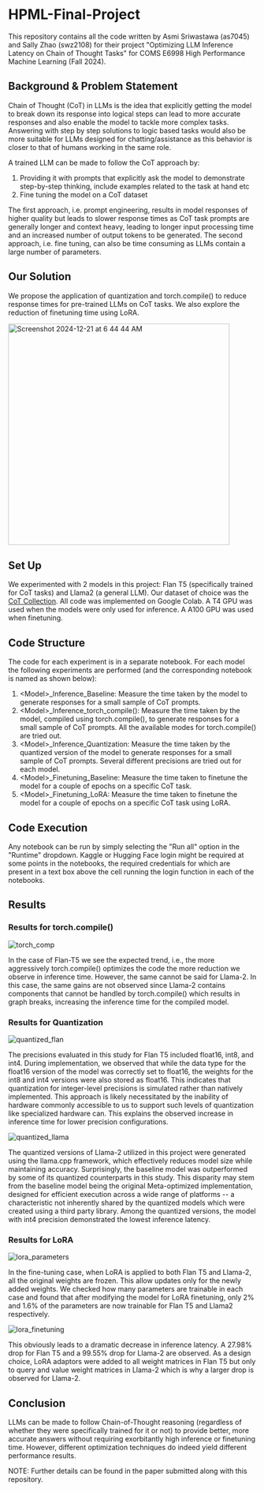 # HPML-Final-Project
This repository contains all the code written by Asmi Sriwastawa (as7045) and Sally Zhao (swz2108) for their project "Optimizing LLM Inference Latency on Chain of Thought Tasks" for COMS E6998 High Performance Machine Learning (Fall 2024).

## Background & Problem Statement
Chain of Thought (CoT) in LLMs is the idea that explicitly getting the model to break down its response into logical steps can lead to more accurate responses and also enable the model to tackle more complex tasks. Answering with step by step solutions to logic based tasks would also be more suitable for LLMs designed for chatting/assistance as this behavior is closer to that of humans working in the same role.

A trained LLM can be made to follow the CoT approach by:
1) Providing it with prompts that explicitly ask the model to demonstrate step-by-step thinking, include examples related to the task at hand etc
2) Fine tuning the model on a CoT dataset

The first approach, i.e. prompt engineering, results in model responses of higher quality but leads to slower response times as CoT task prompts are generally longer and context heavy, leading to longer input processing time and an increased number of output tokens to be generated. The second approach, i.e. fine tuning, can also be time consuming as LLMs contain a large number of parameters.

## Our Solution
We propose the application of quantization and torch.compile() to reduce response times for pre-trained LLMs on CoT tasks. We also explore the reduction of finetuning time using LoRA.

<img width="449" alt="Screenshot 2024-12-21 at 6 44 44 AM" src="https://github.com/user-attachments/assets/4afef5f2-153e-4de4-8ac6-1d3e3c1183bf" />

## Set Up
We experimented with 2 models in this project: Flan T5 (specifically trained for CoT tasks) and Llama2 (a general LLM). Our dataset of choice was the [CoT Collection](https://www.kaggle.com/datasets/konradb/chain-of-thought-collection/data/CoT_collection.json). All code was implemented on Google Colab. A T4 GPU was used when the models were only used for inference. A A100 GPU was used when finetuning.

## Code Structure
The code for each experiment is in a separate notebook. For each model the following experiments are performed (and the corresponding notebook is named as shown below):
1) \<Model>_Inference_Baseline: Measure the time taken by the model to generate responses for a small sample of CoT prompts.
2) \<Model>_Inference_torch_compile(): Measure the time taken by the model, compiled using torch.compile(), to generate responses for a small sample of CoT prompts. All the available modes for torch.compile() are tried out.
3) \<Model>_Inference_Quantization: Measure the time taken by the quantized version of the model to generate responses for a small sample of CoT prompts. Several different precisions are tried out for each model.
4) \<Model>_Finetuning_Baseline: Measure the time taken to finetune the model for a couple of epochs on a specific CoT task.
5) \<Model>_Finetuning_LoRA: Measure the time taken to finetune the model for a couple of epochs on a specific CoT task using LoRA.

## Code Execution
Any notebook can be run by simply selecting the "Run all" option in the "Runtime" dropdown. Kaggle or Hugging Face login might be required at some points in the notebooks, the required credentials for which are present in a text box above the cell running the login function in each of the notebooks.

## Results
### Results for torch.compile()

![torch_comp](https://github.com/user-attachments/assets/3fcca69f-8978-4dc3-93e2-5a8a8d263132)

 In the case of Flan-T5 we see the expected trend, i.e., the more aggressively torch.compile() optimizes the code the more reduction we observe in inference time. However, the same cannot be said for Llama-2. In this case, the same gains are not observed since Llama-2 contains components that cannot be handled by torch.compile() which results in graph breaks, increasing the inference time for the compiled model.

### Results for Quantization
 
![quantized_flan](https://github.com/user-attachments/assets/88bee037-4141-4722-bf98-f51872c054be)

The precisions evaluated in this study for Flan T5 included float16, int8, and int4. During implementation, we observed that while the data type for the float16 version of the model was correctly set to float16, the weights for the int8 and int4 versions were also stored as float16. This indicates that quantization for integer-level precisions is simulated rather than natively implemented. This approach is likely necessitated by the inability of hardware commonly accessible to us to support such levels of quantization like specialized hardware can. This explains the observed increase in inference time for lower precision configurations.

![quantized_llama](https://github.com/user-attachments/assets/badb8f98-c152-4c54-bfd9-65891b152a07)

The quantized versions of Llama-2 utilized in this project were generated using the llama.cpp framework, which effectively reduces model size while maintaining accuracy. Surprisingly, the baseline model was outperformed by some of its quantized counterparts in this study. This disparity may stem from the baseline model being the original Meta-optimized implementation, designed for efficient execution across a wide range of platforms -- a characteristic not inherently shared by the quantized models which were created using a third party library. Among the quantized versions, the model with int4 precision demonstrated the lowest inference latency.

### Results for LoRA

![lora_parameters](https://github.com/user-attachments/assets/f60145e6-c484-4094-b44d-5dfd68da96d7)

In the fine-tuning case, when LoRA is applied to both Flan T5 and Llama-2, all the original weights are frozen. This allow updates only for the newly added weights. We checked how many parameters are trainable in each case and found that after modifying the model for LoRA finetuning, only 2\% and 1.6\% of the parameters are now trainable for Flan T5 and Llama2 respectively.

![lora_finetuning](https://github.com/user-attachments/assets/ed27f5e7-a12c-46ec-bf15-11821a78a70d)

This obviously leads to a dramatic decrease in inference latency. A 27.98\% drop for Flan T5 and a 99.55\% drop for Llama-2 are observed. As a design choice, LoRA adaptors were added to all weight matrices in Flan T5 but only to query and value weight matrices in Llama-2 which is why a larger drop is observed for Llama-2.

## Conclusion
LLMs can be made to follow Chain-of-Thought reasoning (regardless of whether they were specifically trained for it or not) to provide better, more accurate answers without requiring exorbitantly high inference or finetuning time. However, different optimization techniques do indeed yield different performance results.

NOTE: Further details can be found in the paper submitted along with this repository.
